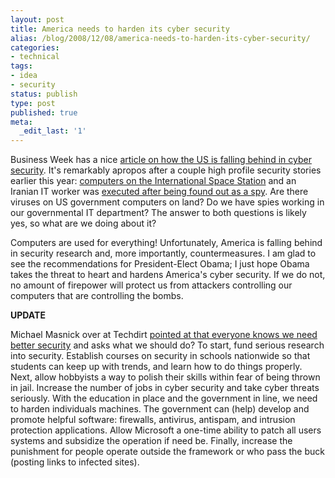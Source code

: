 ```yaml
---
layout: post
title: America needs to harden its cyber security
alias: /blog/2008/12/08/america-needs-to-harden-its-cyber-security/
categories:
- technical
tags:
- idea
- security
status: publish
type: post
published: true
meta:
  _edit_last: '1'
---
```

Business Week has a nice <a title="Business Week article" href="http://www.businessweek.com/bwdaily/dnflash/content/dec2008/db2008127_817606.htm?campaign_id=rss_daily   " target="_blank">article on how the US is falling behind in cyber security</a>. It's remarkably apropos after a couple high profile security stories earlier this year: <a title="viruses were discovered on Space Station computers infected" href="http://www.newscientist.com/article/dn14628?feedId=online-news_rss20" target="_blank">computers on the International Space Station</a> and an Iranian IT worker was <a title="Iranian man executed for cybercrime" href="http://www.timesonline.co.uk/tol/news/world/middle_east/article5258057.ece" target="_blank">executed after being found out as a spy</a>. Are there viruses on US government computers on land? Do we have spies working in our governmental IT department? The answer to both questions is likely yes, so what are we doing about it?

Computers are used for everything! Unfortunately, America is falling behind in security research and, more importantly, countermeasures. I am glad to see the recommendations for President-Elect Obama; I just hope Obama takes the threat to heart and hardens America's cyber security. If we do not, no amount of firepower will protect us from attackers controlling our computers that are controlling the bombs.

**UPDATE**

Michael Masnick over at Techdirt <a title="Techdirty" href="http://techdirt.com/articles/20081208/1142253055.shtml" target="_blank">pointed at that everyone knows we need better security</a> and asks what we should do? To start, fund serious research into security. Establish courses on security in schools nationwide so that students can keep up with trends, and learn how to do things properly. Next, allow hobbyists a way to polish their skills within fear of being thrown in jail. Increase the number of jobs in cyber security and take cyber threats seriously. With the education in place and the government in line, we need to harden individuals machines. The government can (help) develop and promote helpful software: firewalls, antivirus, antispam, and intrusion protection applications. Allow Microsoft a one-time ability to patch all users systems and subsidize the operation if need be. Finally, increase the punishment for people operate outside the framework or who pass the buck (posting links to infected sites).
